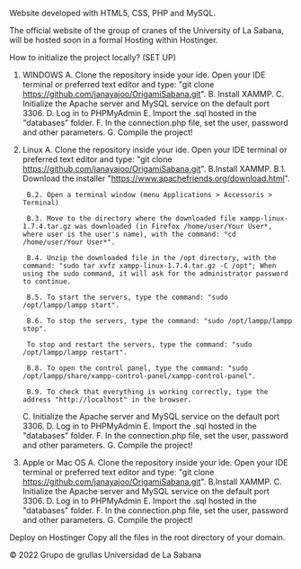 Website developed with HTML5, CSS, PHP and MySQL.

The official website of the group of cranes of the University of La Sabana, will be hosted soon in a formal Hosting within Hostinger.

How to initialize the project locally? (SET UP)

1. WINDOWS
    A. Clone the repository inside your ide.
    Open your IDE terminal or preferred text editor and type: "git clone https://github.com/janayajoo/OrigamiSabana.git".
    B. Install XAMMP.
    C. Initialize the Apache server and MySQL service on the default port 3306.
    D. Log in to PHPMyAdmin
    E. Import the .sql hosted in the "databases" folder.
    F. In the connection.php file, set the user, password and other parameters.
    G. Compile the project!

2. Linux
    A. Clone the repository inside your ide.
    Open your IDE terminal or preferred text editor and type: "git clone https://github.com/janayajoo/OrigamiSabana.git".
    B.Install XAMMP.
        B.1. Download the installer "https://www.apachefriends.org/download.html".

        B.2. Open a terminal window (menu Applications > Accessoris > Terminal)

        B.3. Move to the directory where the downloaded file xampp-linux-1.7.4.tar.gz was downloaded (in Firefox /home/user/Your User*, where user is the user's name), with the command: "cd /home/user/Your User*".

        B.4. Unzip the downloaded file in the /opt directory, with the command: "sudo tar xvfz xampp-linux-1.7.4.tar.gz -C /opt"; When using the sudo command, it will ask for the administrator password to continue.

        B.5. To start the servers, type the command: "sudo /opt/lampp/lampp start".

        B.6. To stop the servers, type the command: "sudo /opt/lampp/lampp stop".

        To stop and restart the servers, type the command: "sudo /opt/lampp/lampp restart".

        B.8. To open the control panel, type the command: "sudo /opt/lampp/share/xampp-control-panel/xampp-control-panel".

        B.9. To check that everything is working correctly, type the address "http://localhost" in the browser.

    C. Initialize the Apache server and MySQL service on the default port 3306.
    D. Log in to PHPMyAdmin
    E. Import the .sql hosted in the "databases" folder.
    F. In the connection.php file, set the user, password and other parameters.
    G. Compile the project!

3. Apple or Mac OS
    A. Clone the repository inside your ide.
    Open your IDE terminal or preferred text editor and type: "git clone https://github.com/janayajoo/OrigamiSabana.git".
    B.Install XAMMP.
    C. Initialize the Apache server and MySQL service on the default port 3306.
    D. Log in to PHPMyAdmin
    E. Import the .sql hosted in the "databases" folder.
    F. In the connection.php file, set the user, password and other parameters.
    G. Compile the project!


Deploy on Hostinger
Copy all the files in the root directory of your domain.

© 2022 Grupo de grullas Universidad de La Sabana